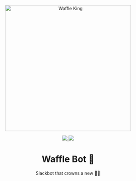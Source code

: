 <p align="center">
    <img width="400" alt="Waffle King" src="https://github.com/jrsmth/waffle-bot/assets/34093915/462c676c-5a19-4b46-8fe5-8d907e5d7911">
</p>

<p align="center">
  <a href="https://slack.com/intl/en-gb">
    <img src="https://img.shields.io/badge/Slack-4A154B?style=for-the-badge&logo=slack&logoColor=white">
  </a>  
  <a href="https://www.python.org/">
    <img src="https://img.shields.io/badge/python-3670A0?style=for-the-badge&logo=python&logoColor=ffdd54">
  </a>
</p>

<h1 align="center">Waffle Bot 🤖</h1>
<p align="center">Slackbot that crowns a new 🧇👑</p>